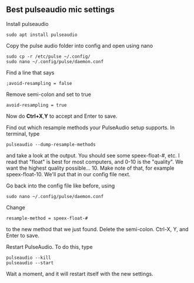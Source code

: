 ## Best pulseaudio mic settings 
Install pulseaudio
```
sudo apt install pulseaudio
```
Copy the pulse audio folder into config and open using nano
```
sudo cp -r /etc/pulse ~/.config/
sudo nano ~/.config/pulse/daemon.conf
```
Find a line that says
```
;avoid-resampling = false
```
Remove semi-colon and set to true	
```	
avoid-resampling = true
```
Now do **Ctrl+X**,**Y** to accept and Enter to save.

Find out which resample methods your PulseAudio setup supports. In terminal, type
```
pulseaudio --dump-resample-methods
```
and take a look at the output. You should see some speex-float-#, etc. I read that "float" is best for most computers, and 0-10 is the "quality". We want the highest quality possible... 10. Make note of that, for example speex-float-10. We'll put that in our config file next.

Go back into the config file like before, using
```
sudo nano ~/.config/pulse/daemon.conf
```

Change
```
resample-method = speex-float-#
```
to the new method that we just found. Delete the semi-colon.
Ctrl-X, Y, and Enter to save.

Restart PulseAudio. To do this, type
```
pulseaudio --kill
pulseaudio --start
```
Wait a moment, and it will restart itself with the new settings.

